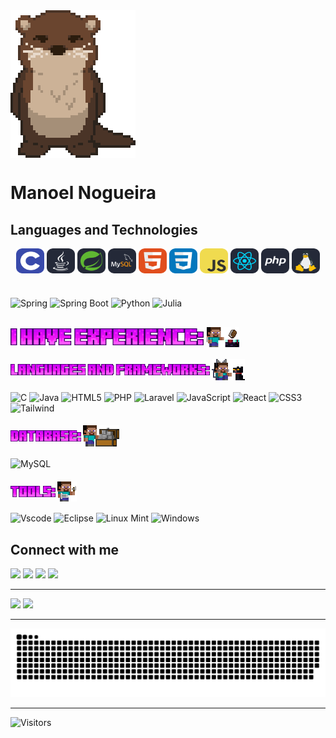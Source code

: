 
<div align="left">
  <img height="236" width="200" align="center" alt="otter" src="sprites/otter.png">
  <h1 style="vertical-align: middle">Manoel Nogueira</h1> 
</div>

## Languages ​​and Technologies

  <div align="center"> 
    <img align="center" height="40" width="45" alt="c-icon" title="C" src="https://github.com/tandpfun/skill-icons/blob/main/icons/C.svg">
    <img align="center" height="40" width="45" alt="java-icon" title="Java" src="https://github.com/tandpfun/skill-icons/blob/main/icons/Java-Dark.svg">
    <img align="center" height="40" width="45" alt="java-icon" title="Spring" src="https://github.com/tandpfun/skill-icons/blob/main/icons/Spring-Dark.svg">
    <img align="center" height="40" width="45" alt="mysql-icon" src="https://github.com/tandpfun/skill-icons/blob/main/icons/MySQL-Dark.svg">
    <img align="center" height="40" width="45" alt="html-icon" src="https://github.com/tandpfun/skill-icons/blob/main/icons/HTML.svg">
    <img align="center" height="40" width="45" alt="css-icon" src="https://github.com/tandpfun/skill-icons/blob/main/icons/CSS.svg">
    <img align="center" height="40" width="45" alt="js-icon"  src="https://github.com/tandpfun/skill-icons/blob/main/icons/JavaScript.svg">
    <img align="center" height="40" width="45" alt="react-icon" src="https://github.com/tandpfun/skill-icons/blob/main/icons/React-Dark.svg">
    <img align="center" height="40" width="45" alt="php-icon" src="https://github.com/tandpfun/skill-icons/blob/main/icons/PHP-Dark.svg">
    <img align="center" height="40" width="45" alt="linux-icon" src="https://github.com/tandpfun/skill-icons/blob/main/icons/Linux-Dark.svg">
    <h1></h1>
  </div>

  
  ![Spring](https://img.shields.io/badge/spring-%236DB33F.svg?style=for-the-badge&logo=spring&logoColor=white)
  ![Spring Boot](https://img.shields.io/badge/spring%20boot-%236DB33F.svg?style=for-the-badge&logo=spring-boot&logoColor=white)
  ![Python](https://img.shields.io/badge/python-3670A0?style=for-the-badge&logo=python&logoColor=white)
  ![Julia](https://img.shields.io/badge/julia-9558B2?style=for-the-badge&logo=julia&logoColor=white)

<h2>
  <img height="27" width="309" align="center" alt="title i have experience" src="sprites/title_i_have_experience.png">
  <img height="32" width="52" align="center" alt="have experience" src="sprites/have_experience.png"> 
</h2>

<h4>
  <img height="18" width="319" align="center" alt="title languages and frameworks" src="sprites/title_languages_and_frameworks.png">
  <img height="34" width="53" align="center" alt="languages and frameworks" src="sprites/languages_and_frameworks.png"> 
</h4>

  ![C](https://img.shields.io/badge/C-00599C?style=for-the-badge&logo=c&logoColor=white)
  ![Java](https://img.shields.io/badge/java-%23ED8B00.svg?style=for-the-badge&logo=openjdk&logoColor=white)
  ![HTML5](https://img.shields.io/badge/html5-%23E34F26.svg?style=for-the-badge&logo=html5&logoColor=white)
  ![PHP](https://img.shields.io/badge/PHP-777BB4?style=for-the-badge&logo=php&logoColor=white)
  ![Laravel](https://img.shields.io/badge/laravel-%23FF2D20.svg?style=for-the-badge&logo=laravel&logoColor=white)
  ![JavaScript](https://img.shields.io/badge/JavaScript-F7DF1E?style=for-the-badge&logo=javascript&logoColor=black)
  ![React](https://img.shields.io/badge/React-20232A?style=for-the-badge&logo=react&logoColor=61DAFB)
  ![CSS3](https://img.shields.io/badge/css3-%231572B6.svg?style=for-the-badge&logo=css3&logoColor=white)
  ![Tailwind](https://img.shields.io/badge/tailwindcss-%2338B2AC.svg?style=for-the-badge&logo=tailwind-css&logoColor=white)

<h4>
  <img height="18" width="113" align="center" alt="title database" src="sprites/title_database.png">
  <img height="34" width="58" align="center" alt="database" src="sprites/database_1.png"> 
</h4>

  ![MySQL](https://img.shields.io/badge/MySQL-%23316192.svg?style=for-the-badge&logo=mysql&logoColor=white)

<h4>
  <img height="18" width="72" align="center" alt="title tools" src="sprites/title_tools.png">
  <img height="32" width="31" align="center" alt="tools" src="sprites/tools.png"> 
</h4>

  ![Vscode](https://img.shields.io/badge/Vscode-007ACC?style=for-the-badge&logo=visual-studio-code&logoColor=white)
  ![Eclipse](https://img.shields.io/badge/Eclipse-2C2255?style=for-the-badge&logo=eclipseide&logoColor=white)
  ![Linux Mint](https://img.shields.io/badge/Linux%20Mint-87CF3E?style=for-the-badge&logo=Linux%20Mint&logoColor=white)
  ![Windows](https://img.shields.io/badge/Windows-0078D6?style=for-the-badge&logo=windows&logoColor=white)

<!-- 
  <h2>
    <img height="27" width="309" align="center" alt="title connect with me" src="sprites/title_connect_with_me.png">
    <img height="32" width="55" align="center" alt="connect with me" src="sprites/connect_with_me_1.png"> 
  </h2>
-->

## Connect with me
  <a href="mailto: nogueirafilho888@gmail.com" target="_blank" rel="noopener noreferrer"><img src="https://img.shields.io/badge/-Gmail-F23838?style=for-the-badge&logo=gmail&logoColor=white"></a>
  <a href="https://www.linkedin.com/in/manoel-nogueira-3288b9361" target="_blank" rel="noopener noreferrer"><img src="https://img.shields.io/badge/-LinkedIn-%230077B5?style=for-the-badge&logo=linkedin&logoColor=white"></a>
  <a href="https://instagram.com/manoeln._" target="_blank" rel="noopener noreferrer"><img src="https://img.shields.io/badge/-Instagram-D9298A?style=for-the-badge&logo=instagram&logoColor=white"></a>
  <a href="https://discord.com/invite/NwYHQuY3" target="_blank" rel="noopener noreferrer"><img src="https://img.shields.io/badge/Discord-7289DA?style=for-the-badge&logo=discord&logoColor=white"></a>

<!-- 
  <div> 
    <img align="center" height="40" width="80" alt="c-icon" src="https://github.com/tandpfun/skill-icons/blob/main/icons/Spring-Dark.svg">
  </div>
-->

---

<div>
  <img src="https://github-readme-stats.vercel.app/api?username=Manoel-Nogueira&show_icons=true&theme=jolly&include_all_commits=false&count_private=false"/>
  <img src="https://github-readme-stats.vercel.app/api/top-langs/?username=Manoel-Nogueira&layout=compact&langs_count=16&theme=jolly"/>
</div>

---



![Snake animation](https://raw.githubusercontent.com/Manoel-Nogueira/Manoel-Nogueira/output/github-contribution-grid-snake-dark.svg)

---
<img src = "https://komarev.com/ghpvc/?username=Manoel-Nogueira&label=Visitors&color=blueviolet&style=for-the-badge" alt = "Visitors">
